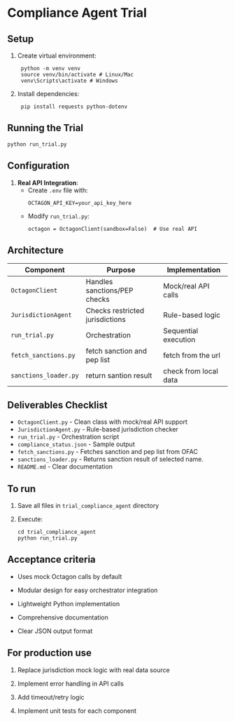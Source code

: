 # Compliance Agent Trial

## Setup
1. Create virtual environment:

		python -m venv venv  
		source venv/bin/activate # Linux/Mac  
		venv\Scripts\activate # Windows

2. Install dependencies:

		pip install requests python-dotenv


## Running the Trial
	python run_trial.py

## Configuration
1. **Real API Integration**: 
   - Create `.env` file with:
     ```
     OCTAGON_API_KEY=your_api_key_here
     ```
   - Modify `run_trial.py`:
     ```
     octagon = OctagonClient(sandbox=False)  # Use real API
     ```

## Architecture
| Component | Purpose | Implementation |
|-----------|---------|----------------|
| `OctagonClient` | Handles sanctions/PEP checks | Mock/real API calls |
| `JurisdictionAgent` | Checks restricted jurisdictions | Rule-based logic |
| `run_trial.py` | Orchestration | Sequential execution |
| `fetch_sanctions.py` | fetch sanction and pep list | fetch from the url |
| `sanctions_loader.py` | return santion result | check from local data |

## Deliverables Checklist

-   `OctagonClient.py`  - Clean class with mock/real API support
-   `JurisdictionAgent.py`  - Rule-based jurisdiction checker
-   `run_trial.py`  - Orchestration script  
-   `compliance_status.json`  - Sample output
-  `fetch_sanctions.py` - Fetches sanction and pep list from OFAC
-   `sanctions_loader.py` - Returns sanction result of selected name.
-   `README.md`  - Clear documentation

## To run
1.  Save all files in  `trial_compliance_agent`  directory
    
2.  Execute: 
	```
	cd trial_compliance_agent
	python run_trial.py
	```
## Acceptance criteria
-   Uses mock Octagon calls by default
    
-   Modular design for easy orchestrator integration
    
-   Lightweight Python implementation
    
-   Comprehensive documentation
    
-   Clear JSON output format

## For production use
1.  Replace jurisdiction mock logic with real data source
    
2.  Implement error handling in API calls
    
3.  Add timeout/retry logic
    
4.  Implement unit tests for each component
